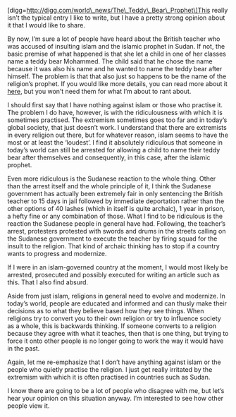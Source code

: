 \[digg=http://digg.com/world\_news/The\_Teddy\_Bear\_Prophet\]This really isn’t the typical entry I like to write, but I have a pretty strong opinion about it that I would like to share.

By now, I’m sure a lot of people have heard about the British teacher who was accused of insulting islam and the islamic prophet in Sudan. If not, the basic premise of what happened is that she let a child in one of her classes name a teddy bear Mohammed. The child said that he chose the name because it was also his name and he wanted to name the teddy bear after himself. The problem is that that also just so happens to be the name of the religion’s prophet. If you would like more details, you can read more about it [here](http://www.reuters.com/article/topNews/idUSL2888122420071128), but you won’t need them for what I’m about to rant about.

I should first say that I have nothing against islam or those who practise it. The problem I do have, however, is with the ridiculousness with which it is sometimes practised. The extremism sometimes goes too far and in today’s global society, that just doesn’t work. I understand that there are extremists in every religion out there, but for whatever reason, islam seems to have the most or at least the ‘loudest’. I find it absolutely ridiculous that someone in today’s world can still be arrested for allowing a child to name their teddy bear after themselves and consequently, in this case, after the islamic prophet.

Even more ridiculous is the Sudanese reaction to the whole thing. Other than the arrest itself and the whole principle of it, I think the Sudanese government has actually been extremely fair in only sentencing the British teacher to 15 days in jail followed by immediate deportation rather than the other options of 40 lashes (which in itself is quite archaic), 1 year in prison, a hefty fine or any combination of those. What I find to be ridiculous is the reaction the Sudanese people in general have had. Following, the teacher’s arrest, protesters protested with swords and drums in the streets calling on the Sudanese government to execute the teacher by firing squad for the insult to the religion. That kind of archaic thinking has to stop if a country wants to progress and modernize.

If I were in an islam-governed country at the moment, I would most likely be arrested, prosecuted and possibly executed for writing an article such as this. That I also find absurd.

Aside from just islam, religions in general need to evolve and modernize. In today’s world, people are educated and informed and can thusly make their decisions as to what they believe based how they see things. When religions try to convert you to their own religion or try to influence society as a whole, this is backwards thinking. If someone converts to a religion because they agree with what it teaches, then that is one thing, but trying to force it onto other people is no longer going to work the way it would have in the past.

Again, let me re-emphasize that I don’t have anything against islam or the people who quietly practise the religion. I just get really irritated by the extremism with which it is often practised in countries such as Sudan.

I know there are going to be a lot of people who disagree with me, but let’s hear your opinion on this situation anyway. I’m interested to see how other people view it.